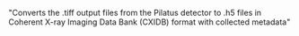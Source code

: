 "Converts the .tiff output files from the Pilatus detector to .h5 files in Coherent X-ray Imaging Data Bank (CXIDB) format with collected metadata"
